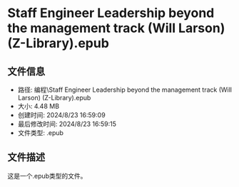 ﻿# Staff Engineer Leadership beyond the management track (Will Larson) (Z-Library).epub

## 文件信息
- 路径: 编程\Staff Engineer Leadership beyond the management track (Will Larson) (Z-Library).epub
- 大小: 4.48 MB
- 创建时间: 2024/8/23 16:59:09
- 最后修改时间: 2024/8/23 16:59:15
- 文件类型: .epub

## 文件描述
这是一个.epub类型的文件。

